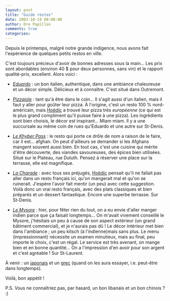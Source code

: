```yaml
---
layout: post
title: "Guide restos"
date: 2003-10-19 00:00:00
author: Dre Papillon
comments: true
categories: 
---
```



Depuis le printemps, malgré notre grande indigence, nous avons fait l'expérience de quelques petits restos en ville.

C'est toujours précieux d'avoir de bonnes adresses sous la main...  Les prix sont abordables (environ 40 $ pour deux personnes, sans vin) et le rapport qualité-prix, excellent.  Alors voici :

-  *[Eduardo](http://www.montrealplus.ca/profile/76738/)* : un bon italien, authentique, dans une ambiance chaleureuse et un décor simple.  Délicieux et à connaître.  C'est situé dans Outremont.

-  *[Pizzaiole](http://www.voir.ca/guiderestos/restodetail.asp?zone=1&amp;id=10210)* : tant qu'à être dans le coin...  Il s'agit aussi d'un italien, mais il faut y aller pour goûter leur pizza.  À l'origine, c'est un resto 100 % nord-américain, mais [Hoëdic](http://hoedic.ouvaton.org/) a trouvé leur pizza très *européenne* (ce qui est le plus grand compliment qu'il puisse faire à une pizza).  Les ingrédients sont bien choisis, le décor est inspirant...  Miam miam.  Il y a une succursale au même coin de rues qu'Eduardo et une autre sur St-Denis.

-  *[Le Khyber Pass](http://www.voir.ca/guiderestos/restodetail.asp?zone=1&amp;id=10166&amp;recherche=khyber+pass)* : le resto qui porte ce drôle de nom a raison de le faire, car il est... afghan.  On peut d'ailleurs se demander si les Afghans mangent souvent aussi bien.  En tout cas, c'est une cuisine qui mérite d'être découverte, des viandes savoureuses, des épices bien utilisées.  Situé sur le Plateau, rue Duluth.  Pensez à réserver une place sur la terrasse, elle est magnifique.

-  *[La Charade](http://www.voo.ca/urbain/lacharade.htm)* : avec tous ses préjugés, [Hoëdic](http://hoedic.ouvaton.org/) pensait qu'il ne fallait pas aller dans un resto français ici, qu'on mangerait mal et qu'on se ruinerait.  J'espère l'avoir fait mentir (un peu) avec cette suggestion.  Voilà donc un vrai resto français, avec des plats classiques et bien préparés et un dessert fantastique.  Encore une superbe terrasse.  Sur St-Denis.

-  [*Le Mysore*](http://www.voir.ca/guiderestos/restodetail.asp?zone=1&amp;id=10318&amp;recherche=mysore) : hier, pour fêter rien du tout, on a eu envie d'aller manger indien parce que ça faisait longtemps...  On m'avait vivement conseillé le Mysore, j'hésitais un peu à cause de son aspect extérieur (un grand bâtiment commercial), et je n'aurais pas dû !  Le décor intérieur met bien dans l'ambiance ; un peu kitsch (à l'indienne)mais sans plus.  Le menu (impressionnant) nécessite un examen minutieux, mais au final, peu importe le choix, c'est un régal.  Le service est très avenant, on mange bien et en bonne quantité...  On a l'impression d'en avoir pour son argent et c'est agréable !  Sur St-Laurent.

À venir : un [japonais](http://www.voir.ca/guiderestos/restodetail.asp?zone=1&amp;id=10446&amp;recherche=wakamono) et un [grec](http://www.voir.ca/guiderestos/restodetail.asp?zone=1&amp;id=10039&amp;recherche=philinos) (quand on les aura essayer, i.e. peut-être dans longtemps).

Voilà, bon appétit !

P.S.  Vous ne connaîtriez pas, par hasard, un bon libanais et un bon chinois ? :)
